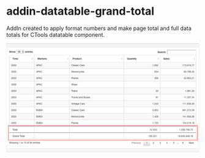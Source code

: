 # addin-datatable-grand-total

AddIn created to apply format numbers and make page total and full data totals for CTools datatable component.

<img src="https://raw.githubusercontent.com/fernandommota/addin-datatable-grand-total/master/img/appliedExample.png" alt="Example of addin-numeric-br" title="addIn numericBrGrandTotal" align="center" />
